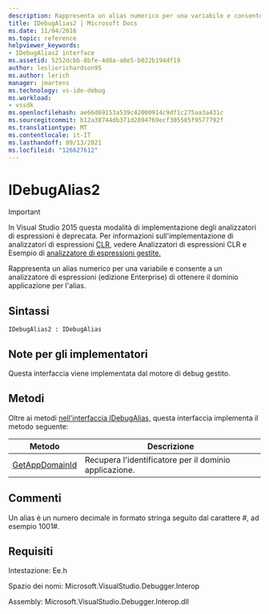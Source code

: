 ```yaml
---
description: Rappresenta un alias numerico per una variabile e consente a un analizzatore di espressioni (edizione Enterprise) di ottenere il dominio applicazione per l'alias.
title: IDebugAlias2 | Microsoft Docs
ms.date: 11/04/2016
ms.topic: reference
helpviewer_keywords:
- IDebugAlias2 interface
ms.assetid: 5252dcbb-8bfe-4d8a-a8e5-b022b194df19
author: leslierichardson95
ms.author: lerich
manager: jmartens
ms.technology: vs-ide-debug
ms.workload:
- vssdk
ms.openlocfilehash: ae66d69153a539c42000914c9df1c275aa3a431c
ms.sourcegitcommit: b12a38744db371d2894769ecf305585f9577792f
ms.translationtype: MT
ms.contentlocale: it-IT
ms.lasthandoff: 09/13/2021
ms.locfileid: "126627612"
---
```

# <a name="idebugalias2"></a>IDebugAlias2
> [!IMPORTANT]
> In Visual Studio 2015 questa modalità di implementazione degli analizzatori di espressioni è deprecata. Per informazioni sull'implementazione di analizzatori di espressioni [CLR,](https://github.com/Microsoft/ConcordExtensibilitySamples/wiki/CLR-Expression-Evaluators) vedere Analizzatori di espressioni CLR e Esempio di [analizzatore di espressioni gestite.](https://github.com/Microsoft/ConcordExtensibilitySamples/wiki/Managed-Expression-Evaluator-Sample)

 Rappresenta un alias numerico per una variabile e consente a un analizzatore di espressioni (edizione Enterprise) di ottenere il dominio applicazione per l'alias.

## <a name="syntax"></a>Sintassi

```
IDebugAlias2 : IDebugAlias
```

## <a name="notes-for-implementers"></a>Note per gli implementatori
 Questa interfaccia viene implementata dal motore di debug gestito.

## <a name="methods"></a>Metodi
 Oltre ai metodi [nell'interfaccia IDebugAlias,](../../../extensibility/debugger/reference/idebugalias.md) questa interfaccia implementa il metodo seguente:

|Metodo|Descrizione|
|------------|-----------------|
|[GetAppDomainId](../../../extensibility/debugger/reference/idebugalias2-getappdomainid.md)|Recupera l'identificatore per il dominio applicazione.|

## <a name="remarks"></a>Commenti
 Un alias è un numero decimale in formato stringa seguito dal carattere #, ad esempio 1001#.

## <a name="requirements"></a>Requisiti
 Intestazione: Ee.h

 Spazio dei nomi: Microsoft.VisualStudio.Debugger.Interop

 Assembly: Microsoft.VisualStudio.Debugger.Interop.dll

